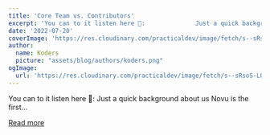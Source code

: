 ```yaml
---
title: 'Core Team vs. Contributors'
excerpt: 'You can to it listen here 🚀:              Just a quick background about us   Novu is the first...'
date: '2022-07-20'
coverImage: 'https://res.cloudinary.com/practicaldev/image/fetch/s--sRsoS-LQ--/c_imagga_scale,f_auto,fl_progressive,h_420,q_auto,w_1000/https://dev-to-uploads.s3.amazonaws.com/uploads/articles/xic3ytzwd83br2pgz3hl.png'
author:
  name: Koders
  picture: "assets/blog/authors/koders.png"
ogImage:
  url: 'https://res.cloudinary.com/practicaldev/image/fetch/s--sRsoS-LQ--/c_imagga_scale,f_auto,fl_progressive,h_420,q_auto,w_1000/https://dev-to-uploads.s3.amazonaws.com/uploads/articles/xic3ytzwd83br2pgz3hl.png'
---
```


You can to it listen here 🚀:              Just a quick background about us   Novu is the first...

[Read more](https://dev.to/novu/core-team-vs-contributors-3fp0)
